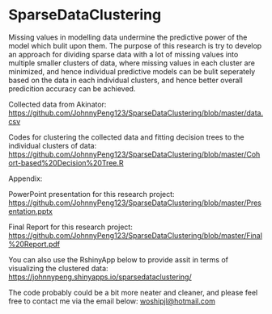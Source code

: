 # SparseDataClustering
Missing values in modelling data undermine the predictive power of the model which bulit upon them. The purpose of this research is try to develop an approach for dividing sparse data with a lot of missing values into multiple smaller clusters of data, where missing values in each cluster are minimized, and hence individual predictive models can be bulit seperately based on the data in each individual clusters, and hence better overall predicition accuracy can be achieved. 

Collected data from Akinator: 
https://github.com/JohnnyPeng123/SparseDataClustering/blob/master/data.csv

Codes for clustering the collected data and fitting decision trees to the individual clusters of data:
https://github.com/JohnnyPeng123/SparseDataClustering/blob/master/Cohort-based%20Decision%20Tree.R

Appendix:

PowerPoint presentation for this research project:
https://github.com/JohnnyPeng123/SparseDataClustering/blob/master/Presentation.pptx

Final Report for this research project:
https://github.com/JohnnyPeng123/SparseDataClustering/blob/master/Final%20Report.pdf

You can also use the RshinyApp below to provide assit in terms of visualizing the clustered data:
https://johnnypeng.shinyapps.io/sparsedataclustering/

The code probably could be a bit more neater and cleaner, and please feel free to contact me via the email below:
woshipjl@hotmail.com
